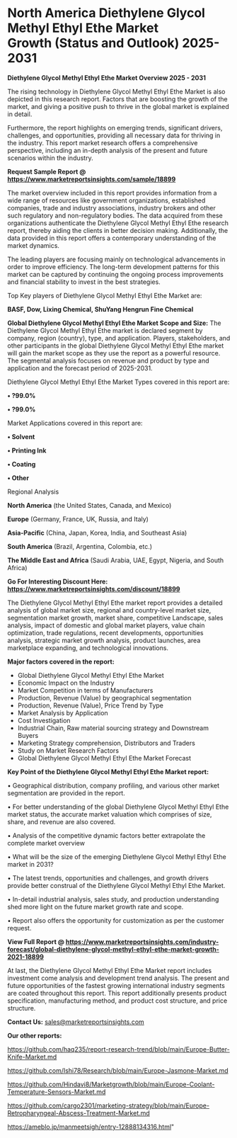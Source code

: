 # North America Diethylene Glycol Methyl Ethyl Ethe Market Growth (Status and Outlook) 2025-2031

<Strong> Diethylene Glycol Methyl Ethyl Ethe Market Overview 2025 - 2031</strong>

The rising technology in Diethylene Glycol Methyl Ethyl Ethe Market is also depicted in this research report. Factors that are boosting the growth of the market, and giving a positive push to thrive in the global market is explained in detail.

Furthermore, the report highlights on emerging trends, significant drivers, challenges, and opportunities, providing all necessary data for thriving in the industry. This report market research offers a comprehensive perspective, including an in-depth analysis of the present and future scenarios within the industry.

<strong>Request Sample Report @ <a href=https://www.marketreportsinsights.com/sample/18899>https://www.marketreportsinsights.com/sample/18899</a></strong>

The market overview included in this report provides information from a wide range of resources like government organizations, established companies, trade and industry associations, industry brokers and other such regulatory and non-regulatory bodies. The data acquired from these organizations authenticate the Diethylene Glycol Methyl Ethyl Ethe research report, thereby aiding the clients in better decision making. Additionally, the data provided in this report offers a contemporary understanding of the market dynamics.

The leading players are focusing mainly on technological advancements in order to improve efficiency. The long-term development patterns for this market can be captured by continuing the ongoing process improvements and financial stability to invest in the best strategies.

Top Key players of Diethylene Glycol Methyl Ethyl Ethe Market are:

<strong>BASF, Dow, Lixing Chemical, ShuYang Hengrun Fine Chemical</strong>

<strong><b>Global Diethylene Glycol Methyl Ethyl Ethe Market Scope and Size:</b></strong>
The Diethylene Glycol Methyl Ethyl Ethe market is declared segment by company, region (country), type, and application. Players, stakeholders, and other participants in the global Diethylene Glycol Methyl Ethyl Ethe market will gain the market scope as they use the report as a powerful resource. The segmental analysis focuses on revenue and product by type and application and the forecast period of 2025-2031.

Diethylene Glycol Methyl Ethyl Ethe Market Types covered in this report are:

<strong>• ?99.0%

• ?99.0%</strong>

Market Applications covered in this report are:

<strong>• Solvent

• Printing Ink

• Coating

• Other</strong> 

Regional Analysis

<strong>North America</strong> (the United States, Canada, and Mexico)

<strong>Europe</strong> (Germany, France, UK, Russia, and Italy)

<strong>Asia-Pacific</strong> (China, Japan, Korea, India, and Southeast Asia)

<strong>South America</strong> (Brazil, Argentina, Colombia, etc.)

<strong>The Middle East and Africa</strong> (Saudi Arabia, UAE, Egypt, Nigeria, and South Africa)

<strong>Go For Interesting Discount Here: <a href=https://www.marketreportsinsights.com/discount/18899>https://www.marketreportsinsights.com/discount/18899</a></strong>

The Diethylene Glycol Methyl Ethyl Ethe market report provides a detailed analysis of global market size, regional and country-level market size, segmentation market growth, market share, competitive Landscape, sales analysis, impact of domestic and global market players, value chain optimization, trade regulations, recent developments, opportunities analysis, strategic market growth analysis, product launches, area marketplace expanding, and technological innovations.

<strong><b>Major factors covered in the report:</b></strong>
<ul>
  <li>Global Diethylene Glycol Methyl Ethyl Ethe Market </li>
  <li>Economic Impact on the Industry</li>
  <li>Market Competition in terms of Manufacturers</li>
  <li>Production, Revenue (Value) by geographical segmentation</li>
  <li>Production, Revenue (Value), Price Trend by Type</li>
  <li>Market Analysis by Application</li>
  <li>Cost Investigation</li>
  <li>Industrial Chain, Raw material sourcing strategy and Downstream Buyers</li>
  <li>Marketing Strategy comprehension, Distributors and Traders</li>
  <li>Study on Market Research Factors</li>
  <li>Global Diethylene Glycol Methyl Ethyl Ethe Market Forecast</li>
</ul>

<strong><b>Key Point of the Diethylene Glycol Methyl Ethyl Ethe Market report:</b></strong>

• Geographical distribution, company profiling, and various other market segmentation are provided in the report.

• For better understanding of the global Diethylene Glycol Methyl Ethyl Ethe market status, the accurate market valuation which comprises of size, share, and revenue are also covered.

• Analysis of the competitive dynamic factors better extrapolate the complete market overview

• What will be the size of the emerging Diethylene Glycol Methyl Ethyl Ethe market in 2031?

• The latest trends, opportunities and challenges, and growth drivers provide better construal of the Diethylene Glycol Methyl Ethyl Ethe Market.

• In-detail industrial analysis, sales study, and production understanding shed more light on the future market growth rate and scope.

• Report also offers the opportunity for customization as per the customer request.

<strong><b>View Full Report @ <a href=https://www.marketreportsinsights.com/industry-forecast/global-diethylene-glycol-methyl-ethyl-ethe-market-growth-2021-18899>https://www.marketreportsinsights.com/industry-forecast/global-diethylene-glycol-methyl-ethyl-ethe-market-growth-2021-18899</a></b></strong>


At last, the Diethylene Glycol Methyl Ethyl Ethe Market report includes investment come analysis and development trend analysis. The present and future opportunities of the fastest growing international industry segments are coated throughout this report. This report additionally presents product specification, manufacturing method, and product cost structure, and price structure.

<strong>Contact Us:</strong>
sales@marketreportsinsights.com

<strong>Our other reports:</strong>

<a href=https://github.com/haq235/report-research-trend/blob/main/Europe-Butter-Knife-Market.md>https://github.com/haq235/report-research-trend/blob/main/Europe-Butter-Knife-Market.md</a>

<a href=https://github.com/Ishi78/Research/blob/main/Europe-Jasmone-Market.md>https://github.com/Ishi78/Research/blob/main/Europe-Jasmone-Market.md</a>

<a href=https://github.com/Hindavi8/Marketgrowth/blob/main/Europe-Coolant-Temperature-Sensors-Market.md>https://github.com/Hindavi8/Marketgrowth/blob/main/Europe-Coolant-Temperature-Sensors-Market.md</a>

<a href=https://github.com/cargo2301/marketing-strategy/blob/main/Europe-Retropharyngeal-Abscess-Treatment-Market.md>https://github.com/cargo2301/marketing-strategy/blob/main/Europe-Retropharyngeal-Abscess-Treatment-Market.md</a>

<a href=https://ameblo.jp/manmeetsigh/entry-12888134316.html>https://ameblo.jp/manmeetsigh/entry-12888134316.html</a>"
